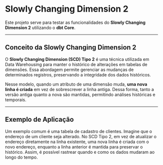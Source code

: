 # Slowly Changing Dimension 2

Este projeto serve para testar as funcionalidades do **Slowly Changing Dimension 2** utilizando o **dbt Core**.

---

## Conceito da Slowly Changing Dimension 2

O **Slowly Changing Dimension (SCD) Tipo 2** é uma técnica utilizada em Data Warehousing para manter o histórico de alterações em tabelas de dimensões. Essa abordagem permite gerenciar as mudanças de determinados registros, preservando a integridade dos dados históricos.

Nesse modelo, quando um atributo de uma dimensão muda, **uma nova linha é criada** em vez de sobrescrever a linha antiga. Dessa forma, tanto a versão antiga quanto a nova são mantidas, permitindo análises históricas e temporais.

---

## Exemplo de Aplicação

Um exemplo comum é uma tabela de cadastro de clientes. Imagine que o endereço de um cliente seja alterado. No SCD Tipo 2, em vez de atualizar o endereço diretamente na linha existente, uma nova linha é criada com o novo endereço, enquanto a linha anterior é mantida para preservar o histórico. Assim, é possível rastrear quando e como os dados mudaram ao longo do tempo.

